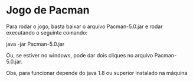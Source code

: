 # Jogo de Pacman

Para rodar o jogo, basta baixar o arquivo Pacman-5.0.jar e rodar executando o seguinte comando:

java -jar Pacman-5.0.jar

Ou, se estiver no windows, pode dar dois cliques no arquivo Pacman-5.0.jar.

Obs, para funcionar depende do java 1.8 ou superior instalado na máquina


